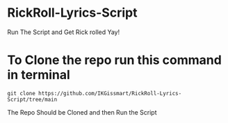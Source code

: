 # RickRoll-Lyrics-Script
Run The Script and Get Rick rolled 
Yay!
# To Clone the repo run this command in terminal 
```
git clone https://github.com/IKGissmart/RickRoll-Lyrics-Script/tree/main

```
The Repo Should be Cloned and then Run the Script 
